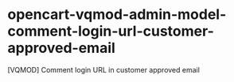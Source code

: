 # opencart-vqmod-admin-model-comment-login-url-customer-approved-email
[VQMOD] Comment login URL in customer approved email
